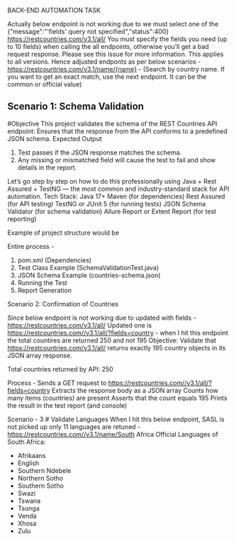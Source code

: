 BACK-END AUTOMATION TASK

Actually below endpoint is not working due to we must select one of the {"message":"'fields' query not specified","status":400}
https://restcountries.com/v3.1/all/ 
You must specify the fields you need (up to 10 fields) when calling the all endpoints, otherwise you’ll get a bad request response. Please see this issue for more information. This applies to all versions.
Hence adjusted endponts as per below scenarios - 
https://restcountries.com/v3.1/name/{name} - (Search by country name. If you want to get an exact match, use the next endpoint. It can be the common or official value)

## Scenario 1: Schema Validation
#Objective
This project validates the schema of the REST Countries API endpoint:
Ensures that the response from the API conforms to a predefined JSON schema.
Expected Output
1. Test passes if the JSON response matches the schema.
2. Any missing or mismatched field will cause the test to fail and show details in the report.

Let’s go step by step on how to do this professionally using Java + Rest Assured + TestNG — the most common and industry-standard stack for API automation.
Tech Stack:
Java 17+
Maven (for dependencies)
Rest Assured (for API testing)
TestNG or JUnit 5 (for running tests)
JSON Schema Validator (for schema validation)
Allure Report or Extent Report (for test reporting)

Example of project structure would be

Entire process - 
1. pom.xml (Dependencies)
2. Test Class Example (SchemaValidationTest.java)
3. JSON Schema Example (countries-schema.json)
4. Running the Test
5. Report Generation
   
Scenario 2: Confirmation of Countries

Since below endpoint is not working due to updated with fields - https://restcountries.com/v3.1/all/ 
Updated one is https://restcountries.com//v3.1/all/?fields=country - when I hit this endpoint the total countires are returned 250 and not 195
Objective:
Validate that https://restcountries.com/v3.1/all/ returns exactly 195 country objects in its JSON array response.

Total countries returned by API: 250

Process -
Sends a GET request to https://restcountries.com//v3.1/all/?fields=country
Extracts the response body as a JSON array
Counts how many items (countries) are present
Asserts that the count equals 195
Prints the result in the test report (and console)

Scenario - 3 # Validate Languages
When I hit this below endpoint,  SASL is not picked up only 11 languages are retuned - 
https://restcountries.com//v3.1/name/South Africa
Official Languages of South Africa:
 - Afrikaans
 - English
 - Southern Ndebele
 - Northern Sotho
 - Southern Sotho
 - Swazi
 - Tswana
 - Tsonga
 - Venda
 - Xhosa
 - Zulu



